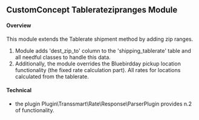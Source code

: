 ## CustomConcept Tableratezipranges Module

#### Overview

   This module extends the Tablerate shipment method by adding zip ranges. 
   1. Module adds 'dest_zip_to' column to the 'shipping_tablerate' table and all needful classes to handle this data. 
   2. Additionally, the module overrides the Bluebirdday pickup location functionality (the fixed rate calculation part). All rates for locations calculated from the tablerate. 

#### Technical
- the plugin Plugin\Transsmart\Rate\Response\ParserPlugin provides n.2 of functionality.

